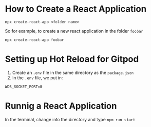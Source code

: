 # How to Create a React Application
`npx create-react-app <folder name>`

So for example, to create a new react application in the folder `foobar`
```
npx create-react-app foobar
```

# Setting up Hot Reload for Gitpod
1. Create an `.env` file in the same directory as the `package.json`
2. In the `.env` file, we put in:
```
WDS_SOCKET_PORT=0
```

# Runnig a React Application
In the terminal, change into the directory and type `npm run start`